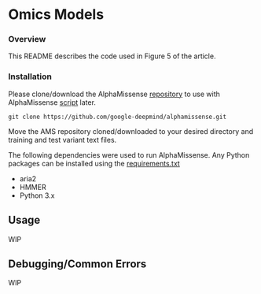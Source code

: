 # Omics Models

### Overview

This README describes the code used in Figure 5 of the article.

### Installation

Please clone/download the AlphaMissense [repository](https://github.com/google-deepmind/alphamissense/tree/main) to use with AlphaMissense [script](./01_run_AM.py) later.

```git clone https://github.com/google-deepmind/alphamissense.git```

Move the AMS repository cloned/downloaded to your desired directory and training and test variant text files.

The following dependencies were used to run AlphaMissense. Any Python packages can be installed using the [requirements.txt](./requirements.txt)

* aria2
* HMMER
* Python 3.x

## Usage

WIP

## Debugging/Common Errors

WIP
